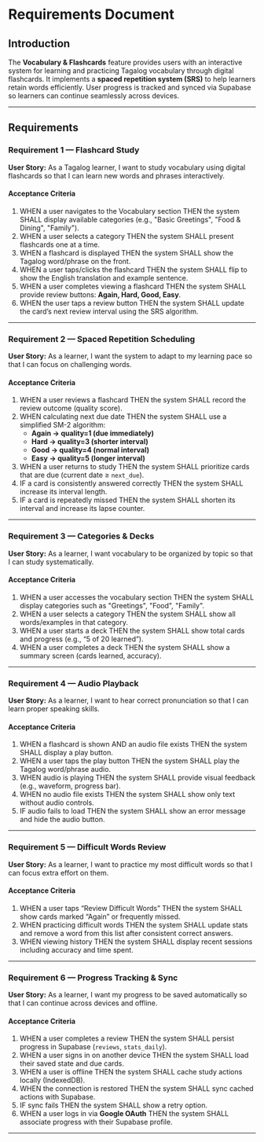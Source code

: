 # Requirements Document

## Introduction

The **Vocabulary & Flashcards** feature provides users with an interactive system for learning and practicing Tagalog vocabulary through digital flashcards. It implements a **spaced repetition system (SRS)** to help learners retain words efficiently. User progress is tracked and synced via Supabase so learners can continue seamlessly across devices.

---

## Requirements

### Requirement 1 — Flashcard Study

**User Story:** As a Tagalog learner, I want to study vocabulary using digital flashcards so that I can learn new words and phrases interactively.

#### Acceptance Criteria

1. WHEN a user navigates to the Vocabulary section THEN the system SHALL display available categories (e.g., "Basic Greetings", "Food & Dining", "Family").
2. WHEN a user selects a category THEN the system SHALL present flashcards one at a time.
3. WHEN a flashcard is displayed THEN the system SHALL show the Tagalog word/phrase on the front.
4. WHEN a user taps/clicks the flashcard THEN the system SHALL flip to show the English translation and example sentence.
5. WHEN a user completes viewing a flashcard THEN the system SHALL provide review buttons: **Again, Hard, Good, Easy**.
6. WHEN the user taps a review button THEN the system SHALL update the card’s next review interval using the SRS algorithm.

---

### Requirement 2 — Spaced Repetition Scheduling

**User Story:** As a learner, I want the system to adapt to my learning pace so that I can focus on challenging words.

#### Acceptance Criteria

1. WHEN a user reviews a flashcard THEN the system SHALL record the review outcome (quality score).
2. WHEN calculating next due date THEN the system SHALL use a simplified SM-2 algorithm:
   - **Again → quality=1 (due immediately)**
   - **Hard → quality=3 (shorter interval)**
   - **Good → quality=4 (normal interval)**
   - **Easy → quality=5 (longer interval)**
3. WHEN a user returns to study THEN the system SHALL prioritize cards that are due (current date ≥ `next_due`).
4. IF a card is consistently answered correctly THEN the system SHALL increase its interval length.
5. IF a card is repeatedly missed THEN the system SHALL shorten its interval and increase its lapse counter.

---

### Requirement 3 — Categories & Decks

**User Story:** As a learner, I want vocabulary to be organized by topic so that I can study systematically.

#### Acceptance Criteria

1. WHEN a user accesses the vocabulary section THEN the system SHALL display categories such as "Greetings", "Food", "Family".
2. WHEN a user selects a category THEN the system SHALL show all words/examples in that category.
3. WHEN a user starts a deck THEN the system SHALL show total cards and progress (e.g., “5 of 20 learned”).
4. WHEN a user completes a deck THEN the system SHALL show a summary screen (cards learned, accuracy).

---

### Requirement 4 — Audio Playback

**User Story:** As a learner, I want to hear correct pronunciation so that I can learn proper speaking skills.

#### Acceptance Criteria

1. WHEN a flashcard is shown AND an audio file exists THEN the system SHALL display a play button.
2. WHEN a user taps the play button THEN the system SHALL play the Tagalog word/phrase audio.
3. WHEN audio is playing THEN the system SHALL provide visual feedback (e.g., waveform, progress bar).
4. WHEN no audio file exists THEN the system SHALL show only text without audio controls.
5. IF audio fails to load THEN the system SHALL show an error message and hide the audio button.

---

### Requirement 5 — Difficult Words Review

**User Story:** As a learner, I want to practice my most difficult words so that I can focus extra effort on them.

#### Acceptance Criteria

1. WHEN a user taps “Review Difficult Words” THEN the system SHALL show cards marked “Again” or frequently missed.
2. WHEN practicing difficult words THEN the system SHALL update stats and remove a word from this list after consistent correct answers.
3. WHEN viewing history THEN the system SHALL display recent sessions including accuracy and time spent.

---

### Requirement 6 — Progress Tracking & Sync

**User Story:** As a learner, I want my progress to be saved automatically so that I can continue across devices and offline.

#### Acceptance Criteria

1. WHEN a user completes a review THEN the system SHALL persist progress in Supabase (`reviews`, `stats_daily`).
2. WHEN a user signs in on another device THEN the system SHALL load their saved state and due cards.
3. WHEN a user is offline THEN the system SHALL cache study actions locally (IndexedDB).
4. WHEN the connection is restored THEN the system SHALL sync cached actions with Supabase.
5. IF sync fails THEN the system SHALL show a retry option.
6. WHEN a user logs in via **Google OAuth** THEN the system SHALL associate progress with their Supabase profile.

---
